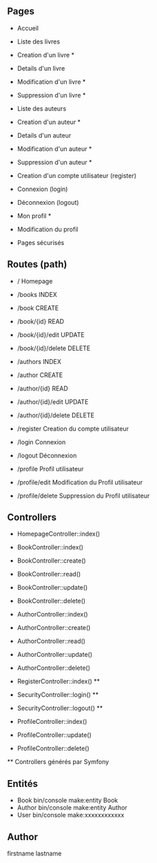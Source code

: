 ## Pages

- Accueil

- Liste des livres
- Creation d'un livre *
- Details d'un livre
- Modification d'un livre *
- Suppression d'un livre *

- Liste des auteurs
- Creation d'un auteur *
- Details d'un auteur
- Modification d'un auteur *
- Suppression d'un auteur *

- Creation d'un compte utilisateur (register)
- Connexion (login)
- Déconnexion (logout)

- Mon profil *
- Modification du profil


* Pages sécurisés



## Routes (path)

- /                     Homepage

- /books                 INDEX
- /book                  CREATE
- /book/{id}             READ
- /book/{id}/edit        UPDATE
- /book/{id}/delete      DELETE

- /authors                 INDEX
- /author                  CREATE
- /author/{id}             READ
- /author/{id}/edit        UPDATE
- /author/{id}/delete      DELETE

- /register             Creation du compte utilisateur
- /login                Connexion
- /logout               Déconnexion

- /profile              Profil utilisateur
- /profile/edit         Modification du Profil utilisateur
- /profile/delete       Suppression du Profil utilisateur


## Controllers

- HomepageController::index()

- BookController::index()
- BookController::create()
- BookController::read()
- BookController::update()
- BookController::delete()

- AuthorController::index()
- AuthorController::create()
- AuthorController::read()
- AuthorController::update()
- AuthorController::delete()

- RegisterController::index() **

- SecurityController::login() **
- SecurityController::logout() **

- ProfileController::index()
- ProfileController::update()
- ProfileController::delete()

** Controllers générés par Symfony


## Entités

- Book          bin/console make:entity Book
- Author        bin/console make:entity Author
- User          bin/console make:xxxxxxxxxxxx


Author
--
firstname
lastname

